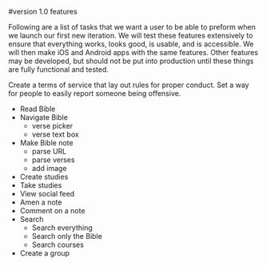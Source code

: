 #version 1.0 features

Following are a list of tasks that we want a user to be able to preform when we launch our first new iteration. We will test these features extensively to ensure  that everything works, looks good, is usable, and is accessible. We will then make iOS and Android apps with the same features. Other features may be developed, but should not be put into production until these things are fully functional and tested. 

Create a terms of service that lay out rules for proper conduct. Set a way for people to easily report someone being offensive. 

* Read Bible
* Navigate Bible
	* verse picker
	* verse text box
* Make Bible note
	* parse URL
	* parse verses
	* add image
* Create studies
* Take studies
* View social feed
* Amen a note
* Comment on a note
* Search
	* Search everything
	* Search only the Bible
	* Search courses
* Create a group

